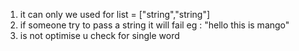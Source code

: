 
1. it can only we used for list = ["string","string"]
2. if someone try to pass a string it will fail eg : "hello this is mango"
3. is not optimise u check for single word



